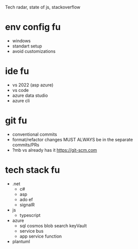 Tech radar, state of js, stackoverflow


# env config fu
* windows
* standart setup
* avoid customizations

# ide fu
* vs 2022 (asp azure) 
* vs code
* azure data studio
* azure cli

# git fu
* conventional commits
* format/refactor changes MUST ALWAYS be in the separate commits/PRs
* ?mb vs already has it https://git-scm.com

# tech stack fu
* .net
  * c#
  * asp
  * ado ef
  * signalR
* js
  * typescript
* azure
  * sql cosmos blob search keyVault
  * service bus
  * app service function
* plantuml

